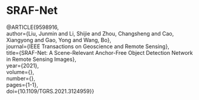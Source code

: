 # SRAF-Net
  @ARTICLE{9598916,  
  author={Liu, Junmin and Li, Shijie and Zhou, Changsheng and Cao, Xiangyong and Gao, Yong and Wang, Bo},  
  journal={IEEE Transactions on Geoscience and Remote Sensing},   
  title={SRAF-Net: A Scene-Relevant Anchor-Free Object Detection Network in Remote Sensing Images},   
  year={2021},  
  volume={},  
  number={},  
  pages={1-1},  
  doi={10.1109/TGRS.2021.3124959}}
